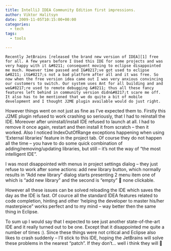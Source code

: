 ```yaml
---
title: IntelliJ IDEA Community Edition first impressions.
author: Viktor Halitsyn
date: 2009-11-05T10:15:00+00:00
categories:
  - tech
tags:
  - tools

---
```

    Recently JetBrains [released the brand new version of IDEA][1] free for all. A few years before I Used this IDE for some projects and was very happy with it &#8211; consequent moving to eclipse disappointed me much. However time passed and I&#8217;ve got used to eclipse &#8211; it&#8217;s not a bad platform after all and it was free. So now when the free version idea came out I was very anxious convincing our customers to switch. Our system uses Ant for all building and and we&#8217;re used to remote debugging &#8211; thus all these fancy features left behind in community version didn&#8217;t scare me off. It also has to be mentioned that we do quite a bit of mobile development and I thought J2ME plugin available would do just right.
  
   However things went on not just as fine as I&#8217;ve expected them to. Firstly this J2ME plugin refused to work crashing so seriously, that I had to reinstall the IDE. Moreover after uninstall/install IDE refused to launch at all. I had to remove it once again, restart and then install it from scratch &#8211; then it worked. Also I noticed IndexOutOfRange exceptions happening when using &#8216;External libraries&#8217; feature in the project tab. Of course they do not happen all the time &#8211; you have to do some quick combination of adding/removing/updating libraries, but still &#8211; it&#8217;s not the way of &#8220;the most intelligent IDE&#8221;.
  
   I was most disappointed with menus in project settings dialog &#8211; they just refuse to work after some actions: add new library button, which normally results in &#8220;Add new library&#8221; dialog starts presenting 2 menu item one of which is &#8220;add new library&#8221; and the second is &#8220;empty&#8221; 🙂 none clickable.
  
   However all these issues can be solved reloading the IDE which saves the day as the IDE is fast. Of cource all the standard IDEA features related to code completion, hinting and other &#8216;helping the developer to master his/her masterpiece&#8221; works perfect and to my mind &#8211; way better then the same thing in Eclipse.
  
   To sum up I would say that I expected to see just another state-of-the-art IDE and it really turned out to be one. Except that it disappointed me quite a number of times :). Since these things were not critical and Eclipse also likes to crash suddenly &#8211; I&#8217;ll stick to this IDE, hoping the JetBrains will solve these problems in the nearest &#8220;patch&#8221;. If they don&#8217;t&#8230; well i think they will 🙂

 [1]: http://www.jetbrains.com/idea/nextversion/free_java_ide.html
